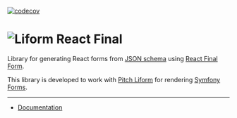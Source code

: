 [![codecov](https://codecov.io/gh/ph-fritsche/liform-react-final/branch/master/graph/badge.svg)](https://codecov.io/gh/ph-fritsche/liform-react-final)

# ![Liform React Final](https://ph-fritsche.github.io/liform-react-final/assets/liform-react-final.png)

Library for generating React forms from [JSON schema](https://json-schema.org/) using [React Final Form](https://final-form.org/react).

This library is developed to work with [Pitch Liform](https://packagist.org/packages/pitch/liform) for rendering [Symfony Forms](https://symfony.com/doc/current/components/form.html).

---

* [Documentation](https://ph-fritsche.github.io/liform-react-final/)
